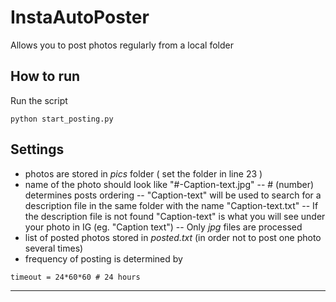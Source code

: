 # InstaAutoPoster

Allows you to post photos regularly from a local folder

## How to run
Run the script
```
python start_posting.py
```

## Settings
- photos are stored in _pics_ folder ( set the folder in line 23 )
- name of the photo should look like "#-Caption-text.jpg"
-- # (number) determines posts ordering
-- "Caption-text" will be used to search for a description file in the same folder with the name "Caption-text.txt"
-- If the description file is not found "Caption-text" is what you will see under your photo in IG (eg. "Caption text")
-- Only _jpg_ files are processed
- list of posted photos stored in _posted.txt_ (in order not to post one photo several times)
- frequency of posting is determined by
```
timeout = 24*60*60 # 24 hours
```

___
